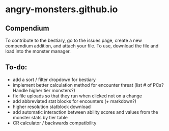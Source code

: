 # angry-monsters.github.io

## Compendium
To contribute to the bestiary, go to the issues page, create a new compendium addition, and attach your file. To use, download the file and load into the monster manager.

## To-do:
- add a sort / filter dropdown for bestiary
- implement better calculation method for encounter threat (list # of PCs? Handle higher tier monsters?)
- fix file uploads so that they run when clicked not on a change
- add abbreviated stat blocks for encounters (+ markdown?)
- higher resolution statblock download
- add automatic interaction between ability scores and values from the monster stats by tier table
- CR calculator / backwards compatibility
